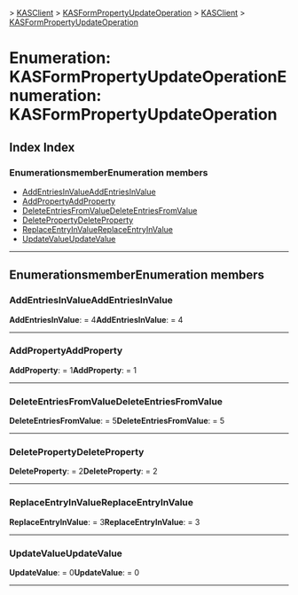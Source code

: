 <span data-ttu-id="744e9-101">[](../README.md) > [KASClient](../modules/kasclient.md) > [KASFormPropertyUpdateOperation](../enums/kasclient.kasformpropertyupdateoperation.md)</span><span class="sxs-lookup"><span data-stu-id="744e9-101">[](../README.md) > [KASClient](../modules/kasclient.md) > [KASFormPropertyUpdateOperation](../enums/kasclient.kasformpropertyupdateoperation.md)</span></span>

# <a name="enumeration-kasformpropertyupdateoperation"></a><span data-ttu-id="744e9-102">Enumeration: KASFormPropertyUpdateOperation</span><span class="sxs-lookup"><span data-stu-id="744e9-102">Enumeration: KASFormPropertyUpdateOperation</span></span>

## <a name="index"></a><span data-ttu-id="744e9-103">Index </span><span class="sxs-lookup"><span data-stu-id="744e9-103">Index</span></span>

### <a name="enumeration-members"></a><span data-ttu-id="744e9-104">Enumerationsmember</span><span class="sxs-lookup"><span data-stu-id="744e9-104">Enumeration members</span></span>

* [<span data-ttu-id="744e9-105">AddEntriesInValue</span><span class="sxs-lookup"><span data-stu-id="744e9-105">AddEntriesInValue</span></span>](kasclient.kasformpropertyupdateoperation.md#addentriesinvalue)
* [<span data-ttu-id="744e9-106">AddProperty</span><span class="sxs-lookup"><span data-stu-id="744e9-106">AddProperty</span></span>](kasclient.kasformpropertyupdateoperation.md#addproperty)
* [<span data-ttu-id="744e9-107">DeleteEntriesFromValue</span><span class="sxs-lookup"><span data-stu-id="744e9-107">DeleteEntriesFromValue</span></span>](kasclient.kasformpropertyupdateoperation.md#deleteentriesfromvalue)
* [<span data-ttu-id="744e9-108">DeleteProperty</span><span class="sxs-lookup"><span data-stu-id="744e9-108">DeleteProperty</span></span>](kasclient.kasformpropertyupdateoperation.md#deleteproperty)
* [<span data-ttu-id="744e9-109">ReplaceEntryInValue</span><span class="sxs-lookup"><span data-stu-id="744e9-109">ReplaceEntryInValue</span></span>](kasclient.kasformpropertyupdateoperation.md#replaceentryinvalue)
* [<span data-ttu-id="744e9-110">UpdateValue</span><span class="sxs-lookup"><span data-stu-id="744e9-110">UpdateValue</span></span>](kasclient.kasformpropertyupdateoperation.md#updatevalue)

---

## <a name="enumeration-members"></a><span data-ttu-id="744e9-111">Enumerationsmember</span><span class="sxs-lookup"><span data-stu-id="744e9-111">Enumeration members</span></span>

<a id="addentriesinvalue"></a>

###  <a name="addentriesinvalue"></a><span data-ttu-id="744e9-112">AddEntriesInValue</span><span class="sxs-lookup"><span data-stu-id="744e9-112">AddEntriesInValue</span></span>

<span data-ttu-id="744e9-113">**AddEntriesInValue**: = 4</span><span class="sxs-lookup"><span data-stu-id="744e9-113">**AddEntriesInValue**:  = 4</span></span>

___

<a id="addproperty"></a>

###  <a name="addproperty"></a><span data-ttu-id="744e9-114">AddProperty</span><span class="sxs-lookup"><span data-stu-id="744e9-114">AddProperty</span></span>

<span data-ttu-id="744e9-115">**AddProperty**: = 1</span><span class="sxs-lookup"><span data-stu-id="744e9-115">**AddProperty**:  = 1</span></span>

___

<a id="deleteentriesfromvalue"></a>

###  <a name="deleteentriesfromvalue"></a><span data-ttu-id="744e9-116">DeleteEntriesFromValue</span><span class="sxs-lookup"><span data-stu-id="744e9-116">DeleteEntriesFromValue</span></span>

<span data-ttu-id="744e9-117">**DeleteEntriesFromValue**: = 5</span><span class="sxs-lookup"><span data-stu-id="744e9-117">**DeleteEntriesFromValue**:  = 5</span></span>

___

<a id="deleteproperty"></a>

###  <a name="deleteproperty"></a><span data-ttu-id="744e9-118">DeleteProperty</span><span class="sxs-lookup"><span data-stu-id="744e9-118">DeleteProperty</span></span>

<span data-ttu-id="744e9-119">**DeleteProperty**: = 2</span><span class="sxs-lookup"><span data-stu-id="744e9-119">**DeleteProperty**:  = 2</span></span>

___

<a id="replaceentryinvalue"></a>

###  <a name="replaceentryinvalue"></a><span data-ttu-id="744e9-120">ReplaceEntryInValue</span><span class="sxs-lookup"><span data-stu-id="744e9-120">ReplaceEntryInValue</span></span>

<span data-ttu-id="744e9-121">**ReplaceEntryInValue**: = 3</span><span class="sxs-lookup"><span data-stu-id="744e9-121">**ReplaceEntryInValue**:  = 3</span></span>

___

<a id="updatevalue"></a>

###  <a name="updatevalue"></a><span data-ttu-id="744e9-122">UpdateValue</span><span class="sxs-lookup"><span data-stu-id="744e9-122">UpdateValue</span></span>

<span data-ttu-id="744e9-123">**UpdateValue**: = 0</span><span class="sxs-lookup"><span data-stu-id="744e9-123">**UpdateValue**:  = 0</span></span>

___

